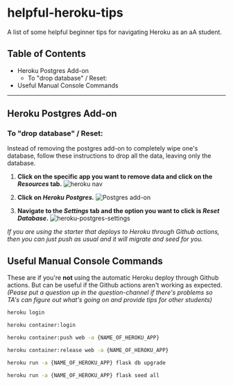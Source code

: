 # helpful-heroku-tips
A list of some helpful beginner tips for navigating Heroku as an aA student. 

## Table of Contents

 - Heroku Postgres Add-on
     - To "drop database" / Reset:
- Useful Manual Console Commands

---

## Heroku Postgres Add-on
### To "drop database" / Reset:
Instead of removing the postgres add-on to completely wipe one's database, follow these instructions to drop all the data, leaving only the database.

1. **Click on the specific app you want to remove data and click on the *Resources* tab.** 
![heroku nav](https://user-images.githubusercontent.com/89945390/168140727-f38df5cd-1ea2-45a6-842c-a35e5f4cb6bd.png)

2. **Click on *Heroku Postgres.***
![Postgres add-on](https://user-images.githubusercontent.com/89945390/168141005-1e2cbe9c-01a1-4bbe-9c1b-2f7ba630f0c8.png)

3. **Navigate to the *Settings* tab and the option you want to click is *Reset Database*.**
![heroku-postgres-settings](https://user-images.githubusercontent.com/89945390/168155610-3878e39f-7858-4769-bd92-045049c0ea39.png)

*If you are using the starter that deploys to Heroku through Github actions, then you can just push as usual and it will migrate and seed for you.* 

## Useful Manual Console Commands
These are if you're **not** using the automatic Heroku deploy through Github actions. But can be useful if the Github actions aren't working as expected.
*(Pease put a question up in the question-channel if there's problems so TA's can figure out what's going on and provide tips for other students)*

```bash
heroku login
```

```bash
heroku container:login
```

```bash
heroku container:push web -a {NAME_OF_HEROKU_APP}
```

```bash
heroku container:release web -a {NAME_OF_HEROKU_APP}
```

```bash
heroku run -a {NAME_OF_HEROKU_APP} flask db upgrade
```

```bash
heroku run -a {NAME_OF_HEROKU_APP} flask seed all
```

